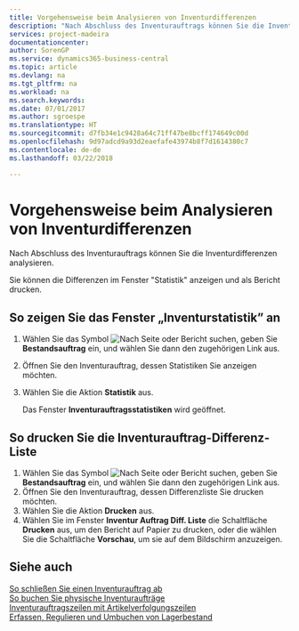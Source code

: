 ```yaml
---
title: Vorgehensweise beim Analysieren von Inventurdifferenzen
description: "Nach Abschluss des Inventurauftrags können Sie die Inventurdifferenzen analysieren."
services: project-madeira
documentationcenter: 
author: SorenGP
ms.service: dynamics365-business-central
ms.topic: article
ms.devlang: na
ms.tgt_pltfrm: na
ms.workload: na
ms.search.keywords: 
ms.date: 07/01/2017
ms.author: sgroespe
ms.translationtype: HT
ms.sourcegitcommit: d7fb34e1c9428a64c71ff47be8bcff174649c00d
ms.openlocfilehash: 9d97adcd9a93d2eaefafe43974b8f7d1614380c7
ms.contentlocale: de-de
ms.lasthandoff: 03/22/2018

---
```

# <a name="analyze-physical-inventory-differences"></a>Vorgehensweise beim Analysieren von Inventurdifferenzen
Nach Abschluss des Inventurauftrags können Sie die Inventurdifferenzen analysieren.  

Sie können die Differenzen im Fenster "Statistik" anzeigen und als Bericht drucken.  

## <a name="to-view-the-physical-inventory-statistics-window"></a>So zeigen Sie das Fenster „Inventurstatistik” an  

1.  Wählen Sie das Symbol ![Nach Seite oder Bericht suchen](../../media/ui-search/search_small.png "Symbol „Nach Seite oder Bericht suchen”"), geben Sie **Bestandsauftrag** ein, und wählen Sie dann den zugehörigen Link aus.  
2.  Öffnen Sie den Inventurauftrag, dessen Statistiken Sie anzeigen möchten.  
3.  Wählen Sie die Aktion **Statistik** aus.  

    Das Fenster **Inventurauftragsstatistiken** wird geöffnet.  

## <a name="to-print-the-phys-inventory-order-difference-list"></a>So drucken Sie die Inventurauftrag-Differenz-Liste  

1.  Wählen Sie das Symbol ![Nach Seite oder Bericht suchen](../../media/ui-search/search_small.png "Symbol „Nach Seite oder Bericht suchen”"), geben Sie **Bestandsauftrag** ein, und wählen Sie dann den zugehörigen Link aus.  
2.  Öffnen Sie den Inventurauftrag, dessen Differenzliste Sie drucken möchten.  
3.  Wählen Sie die Aktion **Drucken** aus.  
4.  Wählen Sie im Fenster **Inventur Auftrag Diff. Liste** die Schaltfläche **Drucken** aus, um den Bericht auf Papier zu drucken, oder die wählen Sie die Schaltfläche **Vorschau**, um sie auf dem Bildschirm anzuzeigen.  

## <a name="see-also"></a>Siehe auch  
 [So schließen Sie einen Inventurauftrag ab](how-to-finish-a-physical-inventory-order.md)   
 [So buchen Sie physische Inventuraufträge](how-to-post-physical-inventory-orders.md)   
 [Inventurauftragszeilen mit Artikelverfolgungszeilen](physical-inventory-order-lines-with-item-tracking-lines.md)  
 [Erfassen, Regulieren und Umbuchen von Lagerbestand](../../inventory-how-count-adjust-reclassify.md)


